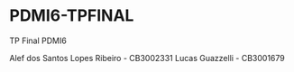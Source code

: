 # PDMI6-TPFINAL
TP Final PDMI6 

Alef dos Santos Lopes Ribeiro  - CB3002331
Lucas Guazzelli - CB3001679

